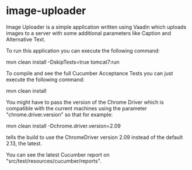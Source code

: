 # image-uploader
Image Uploader is a simple application written using Vaadin which uploads images to a server with some additional parameters like Caption and Alternative Text.

To run this application you can execute the following command:

mvn clean install -DskipTests=true tomcat7:run

To compile and see the full Cucumber Acceptance Tests you can just execute the following command:

mvn clean install

You might have to pass the version of the Chrome Driver which is compatible with the current machines using the parameter "chrome.driver.version" so that for example:

mvn clean install -Dchrome.driver.version=2.09

tells the build to use the ChromeDriver version 2.09 instead of the default 2.13, the latest.

You can see the latest Cucumber report on "src/test/resources/cucumber/reports".